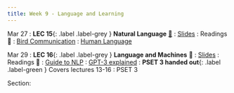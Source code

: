 ```yaml
---
title: Week 9 - Language and Learning
---
```


Mar 27
: **LEC 15**{: .label .label-grey } **Natural Language** [🎥](https://harvard.hosted.panopto.com/Panopto/Pages/Viewer.aspx?id=20649789-b080-4961-8791-afa1010618d8)
    : [Slides](https://canvas.harvard.edu/files/17190585/download?download_frd=1)
: Readings 📖
: [Bird Communication](https://canvas.harvard.edu/files/17185190/download?download_frd=1)
: [Human Language](https://canvas.harvard.edu/files/17185191/download?download_frd=1)

Mar 29
:  **LEC 16**{: .label .label-grey } **Language and Machines** 🎥
    : [Slides](https://canvas.harvard.edu/files/17207696/download?download_frd=1)
: Readings 📖
: [Guide to NLP](https://canvas.harvard.edu/files/17205602/download?download_frd=1)
: [GPT-3 explained](https://canvas.harvard.edu/files/17205599/download?download_frd=1)
: **PSET 3 handed out**{: .label .label-green } Covers lectures 13-16
    : PSET 3


Section:
